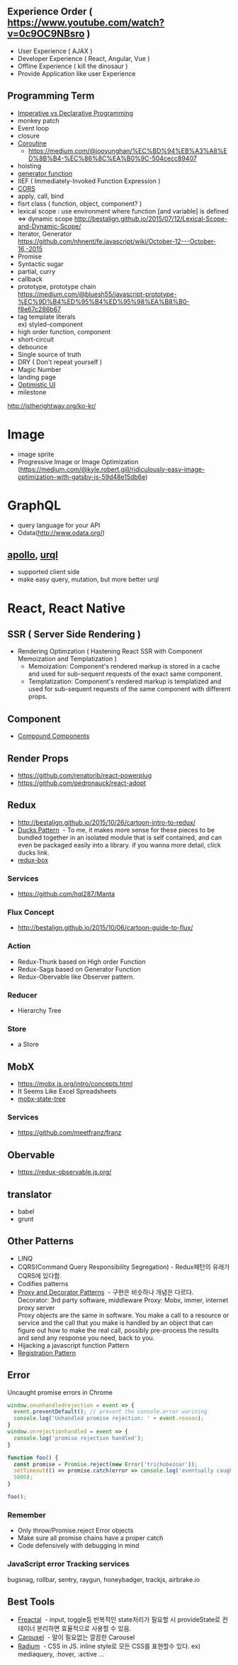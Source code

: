 ## Experience Order ( https://www.youtube.com/watch?v=0c9OC9NBsro )
- User Experience ( AJAX )
- Developer Experience ( React, Angular, Vue )
- Offline Experience ( kill the dinosaur )
- Provide Application like user Experience

## Programming Term
- [Imperative vs Declarative Programming](https://blog.webix.com/difference-between-declarative-and-imperative-programming-with-language-examples/)
- monkey patch
- Event loop
- closure
- [Coroutine](https://en.wikipedia.org/wiki/Coroutine)
  - https://medium.com/@jooyunghan/%EC%BD%94%EB%A3%A8%ED%8B%B4-%EC%86%8C%EA%B0%9C-504cecc89407
- hoisting
- [generator function](http://meetup.toast.com/posts/73)
- IIEF ( Immediately-Invoked Function Expression )
- [CORS](http://homoefficio.github.io/2015/07/21/Cross-Origin-Resource-Sharing/)
- apply, call, bind
- fisrt class ( function, object, component? )
- lexical scope : use environment where function [and variable] is defined 
<=> dynamic scope
  http://bestalign.github.io/2015/07/12/Lexical-Scope-and-Dynamic-Scope/
- Iterator, Generator <br/>
  https://github.com/nhnent/fe.javascript/wiki/October-12---October-16,-2015
- Promise
- Syntactic sugar
- partial, curry
- callback
- prototype, prototype chain <br/>
  https://medium.com/@bluesh55/javascript-prototype-%EC%9D%B4%ED%95%B4%ED%95%98%EA%B8%B0-f8e67c286b67
- tag template literals <br/>
  ex) styled-component
- high order function, component
- short-circuit
- debounce
- Single source of truth
- DRY ( Don't repeat yourself )
- Magic Number
- landing page
- [Optimistic UI](https://www.apollographql.com/docs/react/recipes/authentication.html)
- milestone

http://jstherightway.org/ko-kr/

# Image
- image sprite
- Progressive Image or Image Optimization (https://medium.com/@kyle.robert.gill/ridiculously-easy-image-optimization-with-gatsby-js-59d48e15db6e)


# GraphQL
- query language for your API
- Odata(http://www.odata.org/)

## [apollo](https://www.apollographql.com/), [urql](https://github.com/FormidableLabs/urql)
- supported client side
- make easy query, mutation, but more better urql

# React, React Native

## SSR ( Server Side Rendering )
- Rendering Optimzation ( Hastening React SSR with Component Memoization and Templatization )
  - Memoization: Component's rendered markup is stored in a cache and used for sub-sequent requests of 
  the exact same component.
  - Templatization: Component's rendered markup is templatized and used for sub-sequent requests of the 
  same component with different props.

## Component
- [Compound Components](https://www.youtube.com/watch?v=hEGg-3pIHlE)

## Render Props
- https://github.com/renatorib/react-powerplug
- https://github.com/pedronauck/react-adopt

## Redux
- http://bestalign.github.io/2015/10/26/cartoon-intro-to-redux/
- [Ducks Pattern](https://github.com/erikras/ducks-modular-redux)
  - To me, it makes more sense for these pieces to be bundled together in an isolated module that is self contained, and can even be packaged easily into a library. if you wanna more detail, click ducks link.
- [redux-box](https://github.com/anish000kumar/redux-box)
### Services
- https://github.com/hql287/Manta

### Flux Concept
- http://bestalign.github.io/2015/10/06/cartoon-guide-to-flux/
### Action
- Redux-Thunk
based on High order Function
- Redux-Saga 
based on Generator Function
- Redux-Obervable
like Observer pattern.
### Reducer
- Hierarchy Tree
### Store
- a Store 

## MobX
- https://mobx.js.org/intro/concepts.html
- It Seems Like Excel Spreadsheets
- [mobx-state-tree](https://github.com/mobxjs/mobx-state-tree)
### Services
- https://github.com/meetfranz/franz


## Obervable
- https://redux-observable.js.org/

## translator
- babel
- grunt

## Other Patterns
- LINQ
- CQRS(Command Query Responsibility Segregation) - Redux패턴의 유래가 CQRS에 있다함.
- Codifies patterns
- [Proxy and Decorator Patterns](https://lostechies.com/derickbailey/2012/03/29/proxies-and-decorators-in-javascript/)
  - 구현은 비슷하나 개념은 다르다. <br/>
  Decorator: 3rd party software, middleware
  Proxy: Mobx, immer, internet proxy server <br/>
  Proxy objects are the same in software. You make a call to a resource or service and the call that you make is handled by an object that can figure out how to make the real call, possibly pre-process the results and send any response you need, back to you.
- Hijacking a javascript function Pattern
- [Registration Pattern](https://www.youtube.com/watch?v=smBND2pwdUE)

## Error
Uncaught promise errors in Chrome
```javascript
window.onunhandledrejection = event => {
  event.preventDefault(); // prevent the console.error warining
  console.log('Unhandled promise rejection: ' + event.reason);
}
window.onrejectionhandled = event => {
  console.log('promise rejection handled');
}

function foo() {
  const promise = Promise.reject(new Error('trichobezoar'));
  setTimeout(() => promise.catch(error => console.log('eventually caught')),
  5000);
}

foo();
```
### Remember
- Only throw/Promise.reject Error objects
- Make sure all promise chains have a proper catch
- Code defensively with debugging in mind

### JavaScript error Tracking services
bugsnag, rollbar, sentry, raygun, honeybadger, trackjs, airbrake.io

## Best Tools
- [Freactal](https://github.com/FormidableLabs/freactal)
  - input, toggle등 반복적인 state처리가 필요할 시 provideState로 컨테이너 분리하면 효율적으로 사용할 수 있음.
- [Carousel](https://github.com/FormidableLabs/nuka-carousel)
  - 말이 필요없는 깔끔한 Carousel
- [Radium](https://github.com/FormidableLabs/radium)
  - CSS in JS. inline style로 모든 CSS를 표현할수 있다. ex) mediaquery, :hover, :active ...

